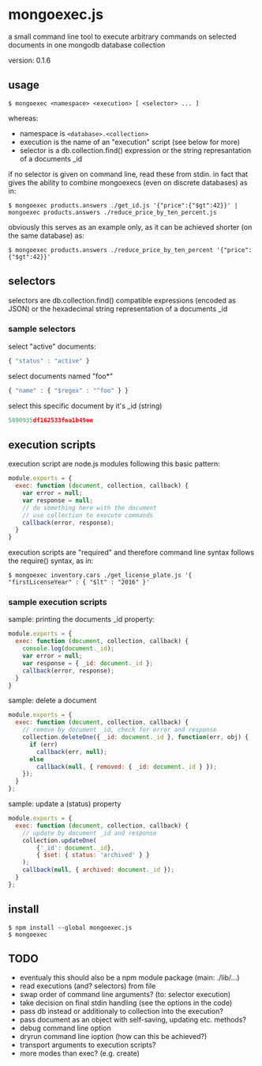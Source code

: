 # mongoexec.js

a small command line tool to execute arbitrary commands on selected documents in one mongodb database collection

version: 0.1.6

## usage

```
$ mongoexec <namespace> <execution> [ <selector> ... ]
```

whereas:

* namespace is `<database>.<collection>`
* execution is the name of an "execution" script (see below for more)
* selector is a db.collection.find() expression or the string represantation of a documents _id

if no selector is given on command line, read these from stdin. in fact that gives the ability to combine mongoexecs (even on discrete databases) as in:

```
$ mongoexec products.answers ./get_id.js '{"price":{"$gt":42}}' | mongoexec products.answers ./reduce_price_by_ten_percent.js
```

obviously this serves as an example only, as it can be achieved shorter (on the same database) as:

```
$ mongoexec products.answers ./reduce_price_by_ten_percent '{"price":{"$gt":42}}'
```

## selectors

selectors are db.collection.find() compatible expressions (encoded as JSON) or the hexadecimal string representation of a documents _id

### sample selectors

select "active" documents:
```javascript
{ "status" : "active" }
```

select documents named "foo*"
```javascript
{ "name" : { "$regex" : "^foo" } }
```

select this specific document by it's _id (string)
```javascript
5890935df162533fea1b49ee
```

## execution scripts

execution script are node.js modules following this basic pattern:

```javascript
module.exports = {
  exec: function (document, collection, callback) {
    var error = null;
    var response = null;
    // do something here with the document
    // use collection to execute commands
    callback(error, response);
  }
}
```

execution scripts are "required" and therefore command line syntax follows the require() syntax, as in:

```
$ mongoexec inventory.cars ./get_license_plate.js '{ "firstLicenseYear" : { "$lt" : "2016" }'
```

### sample execution scripts

sample: printing the documents _id property:

```javascript
module.exports = {
  exec: function (document, collection, callback) {
    console.log(document._id);
    var error = null;
    var response = { _id: document._id };
    callback(error, response);
  }
}
```

sample: delete a document

```javascript
module.exports = {
  exec: function (document, collection, callback) {
    // remove by document _id, check for error and response
    collection.deleteOne({ _id: document._id }, function(err, obj) {
      if (err)
        callback(err, null);
      else
        callback(null, { removed: { _id: document._id } });
    });
  }
};
```

sample: update a (status) property

```javascript
module.exports = {
  exec: function (document, collection, callback) {
    // update by document _id and response
    collection.updateOne(
        {'_id': document._id},
        { $set: { status: 'archived' } }
    );
    callback(null, { archived: document._id });
  }
};
```

## install

```
$ npm install --global mongoexec.js
$ mongoexec
```

## TODO

- eventualy this should also be a npm module package (main: ./lib/...)
- read executions (and? selectors) from file
- swap order of command line arguments? (to: selector execution)
- take decision on final stdin handling (see the options in the code)
- pass db instead or additionaly to collection into the execution?
- pass document as an object with self-saving, updating etc. methods?
- debug command line option
- dryrun command line ioption (how can this be achieved?)
- transport arguments to execution scripts?
- more modes than exec? (e.g. create)

